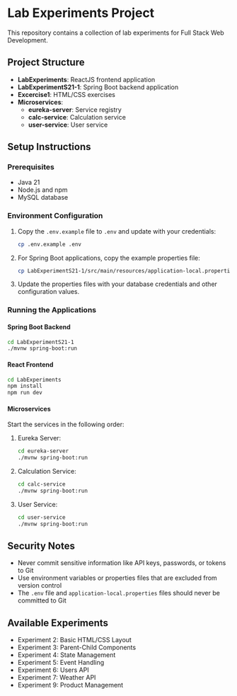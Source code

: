 # Lab Experiments Project

This repository contains a collection of lab experiments for Full Stack Web Development.

## Project Structure

- **LabExperiments**: ReactJS frontend application
- **LabExperimentS21-1**: Spring Boot backend application
- **Excercise1**: HTML/CSS exercises
- **Microservices**:
  - **eureka-server**: Service registry
  - **calc-service**: Calculation service
  - **user-service**: User service

## Setup Instructions

### Prerequisites

- Java 21
- Node.js and npm
- MySQL database

### Environment Configuration

1. Copy the `.env.example` file to `.env` and update with your credentials:
   ```bash
   cp .env.example .env
   ```

2. For Spring Boot applications, copy the example properties file:
   ```bash
   cp LabExperimentS21-1/src/main/resources/application-local.properties.example LabExperimentS21-1/src/main/resources/application-local.properties
   ```

3. Update the properties files with your database credentials and other configuration values.

### Running the Applications

#### Spring Boot Backend

```bash
cd LabExperimentS21-1
./mvnw spring-boot:run
```

#### React Frontend

```bash
cd LabExperiments
npm install
npm run dev
```

#### Microservices

Start the services in the following order:

1. Eureka Server:
   ```bash
   cd eureka-server
   ./mvnw spring-boot:run
   ```

2. Calculation Service:
   ```bash
   cd calc-service
   ./mvnw spring-boot:run
   ```

3. User Service:
   ```bash
   cd user-service
   ./mvnw spring-boot:run
   ```

## Security Notes

- Never commit sensitive information like API keys, passwords, or tokens to Git
- Use environment variables or properties files that are excluded from version control
- The `.env` file and `application-local.properties` files should never be committed to Git

## Available Experiments

- Experiment 2: Basic HTML/CSS Layout
- Experiment 3: Parent-Child Components
- Experiment 4: State Management
- Experiment 5: Event Handling
- Experiment 6: Users API
- Experiment 7: Weather API
- Experiment 9: Product Management
